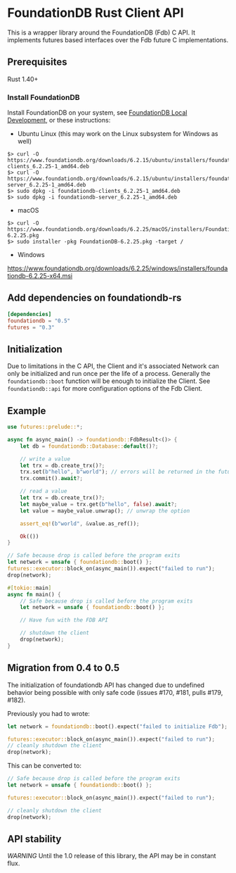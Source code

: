 # FoundationDB Rust Client API

This is a wrapper library around the FoundationDB (Fdb) C API. It implements futures based interfaces over the Fdb future C implementations.

## Prerequisites

Rust 1.40+

### Install FoundationDB

Install FoundationDB on your system, see [FoundationDB Local Development](https://apple.github.io/foundationdb/local-dev.html), or these instructions:

- Ubuntu Linux (this may work on the Linux subsystem for Windows as well)

```console
$> curl -O https://www.foundationdb.org/downloads/6.2.15/ubuntu/installers/foundationdb-clients_6.2.25-1_amd64.deb
$> curl -O https://www.foundationdb.org/downloads/6.2.15/ubuntu/installers/foundationdb-server_6.2.25-1_amd64.deb
$> sudo dpkg -i foundationdb-clients_6.2.25-1_amd64.deb
$> sudo dpkg -i foundationdb-server_6.2.25-1_amd64.deb
```

- macOS

```console
$> curl -O https://www.foundationdb.org/downloads/6.2.25/macOS/installers/FoundationDB-6.2.25.pkg
$> sudo installer -pkg FoundationDB-6.2.25.pkg -target /
```

- Windows

https://www.foundationdb.org/downloads/6.2.25/windows/installers/foundationdb-6.2.25-x64.msi

## Add dependencies on foundationdb-rs

```toml
[dependencies]
foundationdb = "0.5"
futures = "0.3"
```

## Initialization

Due to limitations in the C API, the Client and it's associated Network can only be initialized and run once per the life of a process. Generally the `foundationdb::boot` function will be enough to initialize the Client. See `foundationdb::api` for more configuration options of the Fdb Client.

## Example

```rust
use futures::prelude::*;

async fn async_main() -> foundationdb::FdbResult<()> {
    let db = foundationdb::Database::default()?;

    // write a value
    let trx = db.create_trx()?;
    trx.set(b"hello", b"world"); // errors will be returned in the future result
    trx.commit().await?;

    // read a value
    let trx = db.create_trx()?;
    let maybe_value = trx.get(b"hello", false).await?;
    let value = maybe_value.unwrap(); // unwrap the option

    assert_eq!(b"world", &value.as_ref());

    Ok(())
}

// Safe because drop is called before the program exits
let network = unsafe { foundationdb::boot() };
futures::executor::block_on(async_main()).expect("failed to run");
drop(network);
```

```rust
#[tokio::main]
async fn main() {
    // Safe because drop is called before the program exits
    let network = unsafe { foundationdb::boot() };

    // Have fun with the FDB API

    // shutdown the client
    drop(network);
}
```

## Migration from 0.4 to 0.5

The initialization of foundationdb API has changed due to undefined behavior being possible with only safe code (issues #170, #181, pulls #179, #182).

Previously you had to wrote:

```rust
let network = foundationdb::boot().expect("failed to initialize Fdb");

futures::executor::block_on(async_main()).expect("failed to run");
// cleanly shutdown the client
drop(network);
```

This can be converted to:

```rust
// Safe because drop is called before the program exits
let network = unsafe { foundationdb::boot() };

futures::executor::block_on(async_main()).expect("failed to run");

// cleanly shutdown the client
drop(network);
```

## API stability

_WARNING_ Until the 1.0 release of this library, the API may be in constant flux.
